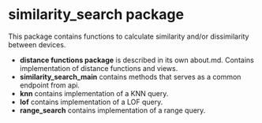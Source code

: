 # similarity_search package
This package contains functions to calculate similarity and/or dissimilarity between devices.

- **distance functions package** is described in its own about.md. Contains implementation of distance functions and views. 
- **similarity_search_main** contains methods that serves as a common endpoint from api.
- **knn** contains implementation of a KNN query.
- **lof** contains implementation of a LOF query.
- **range_search** contains implementation of a range query.

